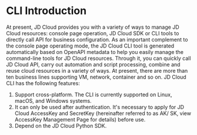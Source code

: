 
# CLI Introduction #

At present, JD Cloud provides you with a variety of ways to manage JD Cloud resources: console page operation, JD Cloud SDK or CLI tools to directly call API for business configuration. As an important complement to the console page operating mode, the JD Cloud CLI tool is generated automatically based on OpenAPI metadata to help you easily manage the command-line tools for JD Cloud resources. Through it, you can quickly call JD Cloud API, carry out automation and script processing, combine and reuse cloud resources in a variety of ways. At present, there are more than ten business lines supporting VM, network, container and so on. JD Cloud CLI has the following features:

1. Support cross-platform. The CLI is currently supported on Linux, macOS, and Windows systems.
2. It can only be used after authentication. It's necessary to apply for JD Cloud AccessKey and SecretKey (hereinafter referred to as AK/ SK, view AccessKey Management Page for details) before use.
3. Depend on the JD Cloud Python SDK.